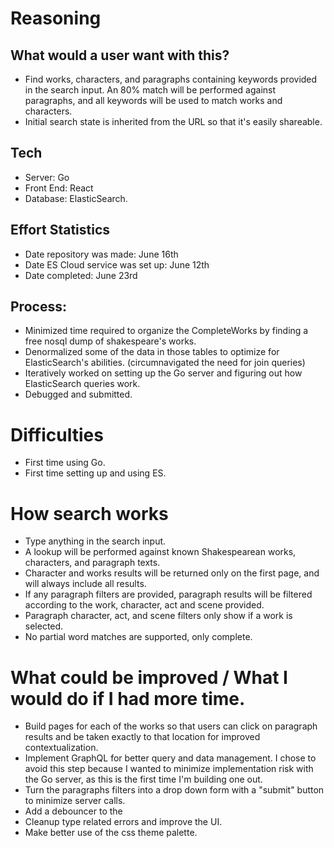 # Reasoning

## What would a user want with this?

- Find works, characters, and paragraphs containing keywords provided in the search input. An 80% match will be performed against paragraphs, and all keywords will be used to match works and characters.
- Initial search state is inherited from the URL so that it's easily shareable.

## Tech

- Server: Go
- Front End: React
- Database: ElasticSearch.

## Effort Statistics

- Date repository was made: June 16th
- Date ES Cloud service was set up: June 12th
- Date completed: June 23rd

## Process:

- Minimized time required to organize the CompleteWorks by finding a free nosql dump of shakespeare's works.
- Denormalized some of the data in those tables to optimize for ElasticSearch's abilities. (circumnavigated the need for join queries)
- Iteratively worked on setting up the Go server and figuring out how ElasticSearch queries work.
- Debugged and submitted.

# Difficulties

- First time using Go.
- First time setting up and using ES.

# How search works

- Type anything in the search input.
- A lookup will be performed against known Shakespearean works, characters, and paragraph texts.
- Character and works results will be returned only on the first page, and will always include all results.
- If any paragraph filters are provided, paragraph results will be filtered according to the work, character, act and scene provided.
- Paragraph character, act, and scene filters only show if a work is selected.
- No partial word matches are supported, only complete.

# What could be improved / What I would do if I had more time.

- Build pages for each of the works so that users can click on paragraph results and be taken exactly to that location for improved contextualization.
- Implement GraphQL for better query and data management. I chose to avoid this step because I wanted to minimize implementation risk with the Go server, as this is the first time I'm building one out.
- Turn the paragraphs filters into a drop down form with a "submit" button to minimize server calls.
- Add a debouncer to the
- Cleanup type related errors and improve the UI.
- Make better use of the css theme palette.
